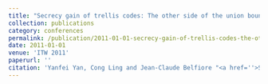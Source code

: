 ```yaml
---
title: "Secrecy gain of trellis codes: The other side of the union bound"
collection: publications
category: conferences
permalink: /publication/2011-01-01-secrecy-gain-of-trellis-codes-the-other-side-of-the-union-bound
date: 2011-01-01
venue: 'ITW 2011'
paperurl: ''
citation: 'Yanfei Yan, Cong Ling and Jean-Claude Belfiore "<a href=''>Secrecy gain of trellis codes: The other side of the union bound</a>", ITW 2011, Paraty, Brasil, Oct. 2011.'
---
```

